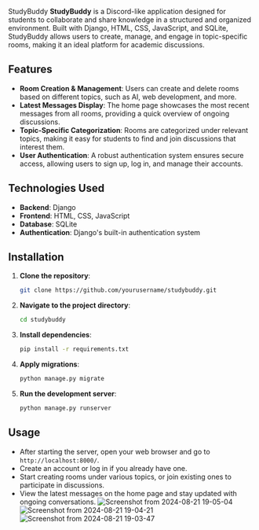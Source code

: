 StudyBuddy
**StudyBuddy** is a Discord-like application designed for students to collaborate and share knowledge in a structured and organized environment. Built with Django, HTML, CSS, JavaScript, and SQLite, StudyBuddy allows users to create, manage, and engage in topic-specific rooms, making it an ideal platform for academic discussions.

## Features

- **Room Creation & Management**: Users can create and delete rooms based on different topics, such as AI, web development, and more.
- **Latest Messages Display**: The home page showcases the most recent messages from all rooms, providing a quick overview of ongoing discussions.
- **Topic-Specific Categorization**: Rooms are categorized under relevant topics, making it easy for students to find and join discussions that interest them.
- **User Authentication**: A robust authentication system ensures secure access, allowing users to sign up, log in, and manage their accounts.

## Technologies Used

- **Backend**: Django
- **Frontend**: HTML, CSS, JavaScript
- **Database**: SQLite
- **Authentication**: Django's built-in authentication system

## Installation

1. **Clone the repository**:
   ```bash
   git clone https://github.com/yourusername/studybuddy.git
   ```
2. **Navigate to the project directory**:
   ```bash
   cd studybuddy
   ```
3. **Install dependencies**:
   ```bash
   pip install -r requirements.txt
   ```
4. **Apply migrations**:
   ```bash
   python manage.py migrate
   ```
5. **Run the development server**:
   ```bash
   python manage.py runserver
   ```

## Usage

- After starting the server, open your web browser and go to `http://localhost:8000/`.
- Create an account or log in if you already have one.
- Start creating rooms under various topics, or join existing ones to participate in discussions.
- View the latest messages on the home page and stay updated with ongoing conversations.
![Screenshot from 2024-08-21 19-05-04](https://github.com/user-attachments/assets/38cd9f92-76a4-46c4-bd62-57467ea59c92)
![Screenshot from 2024-08-21 19-04-21](https://github.com/user-attachments/assets/0e3f43d1-21a8-4f15-b5da-fff4852f703c)
![Screenshot from 2024-08-21 19-03-47](https://github.com/user-attachments/assets/083b5f83-46e8-4ec3-a473-f863f1c27ec8)


